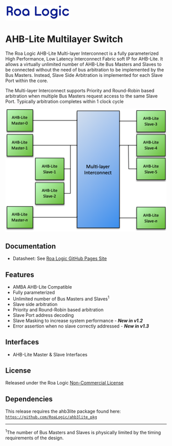 ![Roa Logic Hdr][]

# AHB-Lite Multilayer Switch

The Roa Logic AHB-Lite Multi-layer Interconnect is a fully parameterized High Performance, Low Latency Interconnect Fabric soft IP for AHB-Lite. It allows a virtually unlimited number of AHB-Lite Bus Masters and Slaves to be connected without the need of bus arbitration to be implemented by the Bus Masters. Instead, Slave Side Arbitration is implemented for each Slave Port within the core.

The Multi-layer Interconnect supports Priority and Round-Robin based arbitration when multiple Bus Masters request access to the same Slave Port. Typically arbitration completes within 1 clock cycle

![System Diagram][]

## Documentation

- Datasheet: See [Roa Logic GitHub Pages Site][GitHub Pages]

## Features

- AMBA AHB-Lite Compatible
- Fully parameterized
- Unlimited number of Bus Masters and Slaves<sup>1</sup>
- Slave side arbitration
- Priority and Round-Robin based arbitration
- Slave Port address decoding
- Slave Masking to increase system performance - ***New in v1.2***
- Error assertion when no slave correctly addressed - ***New in v1.3***

## Interfaces

- AHB-Lite Master & Slave Interfaces

## License

Released under the Roa Logic [Non-Commercial License][NC License]

## Dependencies

This release requires the ahb3lite package found here: [`https://github.com/RoaLogic/ahb3lite_pkg`][ahb3lite pkg]

- - -

<sup>1</sup>The number of Bus Masters and Slaves is physically limited by the timing requirements of the design.

[Roa Logic Hdr]:  /docs/assets/img/RoaLogicHeader.png
[GitHub Pages]:   https://roalogic.github.io/ahb3lite_interconnect/ "GitHub Pages Documentation"
[System Diagram]: /docs/assets/img/ahb-lite-switch-sys.png "Example Interconnect System"
[NC License]:     LICENSE.md "Non-Commercial License"
[ahb3lite pkg]:   https://github.com/RoaLogic/ahb3lite_pkg "ahb3lite submodule"
